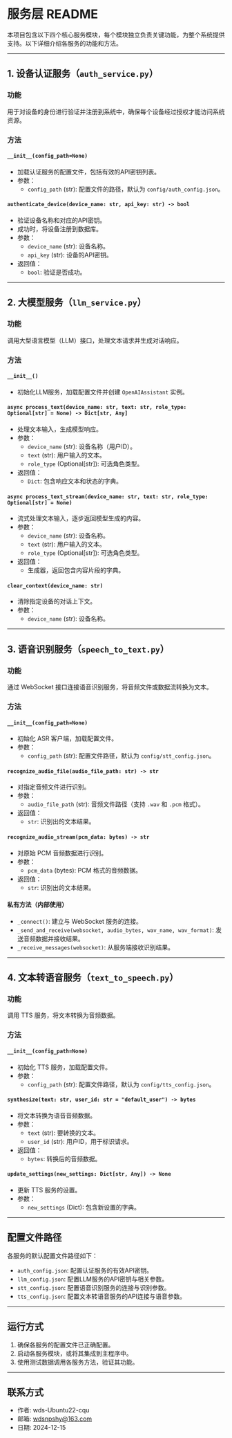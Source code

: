 # 服务层 README

本项目包含以下四个核心服务模块，每个模块独立负责关键功能，为整个系统提供支持。以下详细介绍各服务的功能和方法。

---

## 1. 设备认证服务（`auth_service.py`）

### 功能
用于对设备的身份进行验证并注册到系统中，确保每个设备经过授权才能访问系统资源。

### 方法

#### `__init__(config_path=None)`
- 加载认证服务的配置文件，包括有效的API密钥列表。
- 参数：
  - `config_path` (str): 配置文件的路径，默认为 `config/auth_config.json`。

#### `authenticate_device(device_name: str, api_key: str) -> bool`
- 验证设备名称和对应的API密钥。
- 成功时，将设备注册到数据库。
- 参数：
  - `device_name` (str): 设备名称。
  - `api_key` (str): 设备的API密钥。
- 返回值：
  - `bool`: 验证是否成功。

---

## 2. 大模型服务（`llm_service.py`）

### 功能
调用大型语言模型（LLM）接口，处理文本请求并生成对话响应。

### 方法

#### `__init__()`
- 初始化LLM服务，加载配置文件并创建 `OpenAIAssistant` 实例。

#### `async process_text(device_name: str, text: str, role_type: Optional[str] = None) -> Dict[str, Any]`
- 处理文本输入，生成模型响应。
- 参数：
  - `device_name` (str): 设备名称（用户ID）。
  - `text` (str): 用户输入的文本。
  - `role_type` (Optional[str]): 可选角色类型。
- 返回值：
  - `Dict`: 包含响应文本和状态的字典。

#### `async process_text_stream(device_name: str, text: str, role_type: Optional[str] = None)`
- 流式处理文本输入，逐步返回模型生成的内容。
- 参数：
  - `device_name` (str): 设备名称。
  - `text` (str): 用户输入的文本。
  - `role_type` (Optional[str]): 可选角色类型。
- 返回值：
  - 生成器，返回包含内容片段的字典。

#### `clear_context(device_name: str)`
- 清除指定设备的对话上下文。
- 参数：
  - `device_name` (str): 设备名称。

---

## 3. 语音识别服务（`speech_to_text.py`）

### 功能
通过 WebSocket 接口连接语音识别服务，将音频文件或数据流转换为文本。

### 方法

#### `__init__(config_path=None)`
- 初始化 ASR 客户端，加载配置文件。
- 参数：
  - `config_path` (str): 配置文件路径，默认为 `config/stt_config.json`。

#### `recognize_audio_file(audio_file_path: str) -> str`
- 对指定音频文件进行识别。
- 参数：
  - `audio_file_path` (str): 音频文件路径（支持 `.wav` 和 `.pcm` 格式）。
- 返回值：
  - `str`: 识别出的文本结果。

#### `recognize_audio_stream(pcm_data: bytes) -> str`
- 对原始 PCM 音频数据进行识别。
- 参数：
  - `pcm_data` (bytes): PCM 格式的音频数据。
- 返回值：
  - `str`: 识别出的文本结果。

#### 私有方法（内部使用）
- `_connect()`: 建立与 WebSocket 服务的连接。
- `_send_and_receive(websocket, audio_bytes, wav_name, wav_format)`: 发送音频数据并接收结果。
- `_receive_messages(websocket)`: 从服务端接收识别结果。

---

## 4. 文本转语音服务（`text_to_speech.py`）

### 功能
调用 TTS 服务，将文本转换为音频数据。

### 方法

#### `__init__(config_path=None)`
- 初始化 TTS 服务，加载配置文件。
- 参数：
  - `config_path` (str): 配置文件路径，默认为 `config/tts_config.json`。

#### `synthesize(text: str, user_id: str = "default_user") -> bytes`
- 将文本转换为语音音频数据。
- 参数：
  - `text` (str): 要转换的文本。
  - `user_id` (str): 用户ID，用于标识请求。
- 返回值：
  - `bytes`: 转换后的音频数据。

#### `update_settings(new_settings: Dict[str, Any]) -> None`
- 更新 TTS 服务的设置。
- 参数：
  - `new_settings` (Dict): 包含新设置的字典。

---

## 配置文件路径

各服务的默认配置文件路径如下：
- `auth_config.json`: 配置认证服务的有效API密钥。
- `llm_config.json`: 配置LLM服务的API密钥与相关参数。
- `stt_config.json`: 配置语音识别服务的连接与识别参数。
- `tts_config.json`: 配置文本转语音服务的API连接与语音参数。

---

## 运行方式

1. 确保各服务的配置文件已正确配置。
2. 启动各服务模块，或将其集成到主程序中。
3. 使用测试数据调用各服务方法，验证其功能。

---

## 联系方式

- 作者: wds-Ubuntu22-cqu
- 邮箱: wdsnpshy@163.com
- 日期: 2024-12-15
